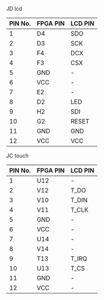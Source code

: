 JD lcd

|PIN No. | FPGA PIN | LCD PIN|
|--------|----------|--------|
| 1      | D4       | SDO    |
| 2      | D3       | SCK    |
| 3      | F4       | DCX    |
| 4      | F3       | CSX    |
| 5      | GND      | -      |
| 6      | VCC      | -      |
| 7      | E2       | -      |
| 8      | D2       | LED    |
| 9      | H2       | SDI    |
|10      | G2       | RESET  |
|11      | GND      | GND    |
|12      | VCC      | VCC    |

JC touch

|PIN No. | FPGA PIN | LCD PIN|
|--------|----------|--------|
| 1      | U12      | -      |
| 2      | V12      | T_DO   |
| 3      | V10      | T_DIN  |
| 4      | V11      | T_CLK  |
| 5      | GND      | -      |
| 6      | VCC      | -      |
| 7      | U14      | -      |
| 8      | V14      | -      |
| 9      | T13      | T_IRQ  |
|10      | U13      | T_CS   |
|11      | GND      | -      |
|12      | VCC      | -      |

